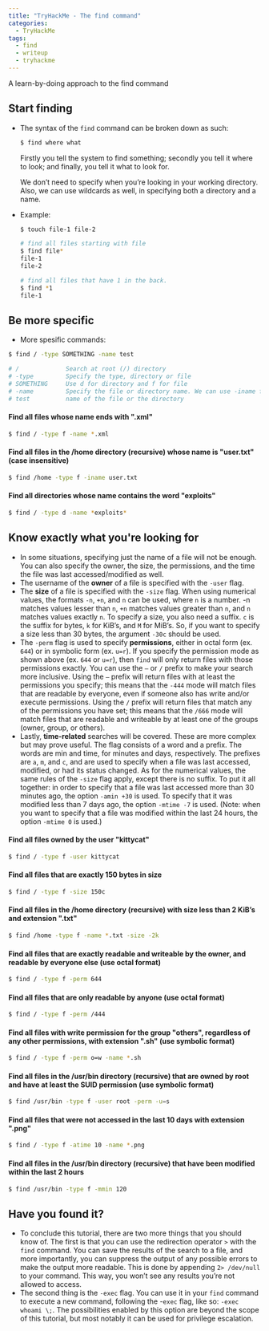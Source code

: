 ```yaml
---
title: "TryHackMe - The find command"
categories:
  - TryHackMe
tags:
  - find
  - writeup
  - tryhackme
---
```

A learn-by-doing approach to the find command

## Start finding
- The syntax of the `find` command can be broken down as such:

    ```bash
    $ find where what
    ```

    Firstly you tell the system to find something; secondly you tell it where to look; and finally, you tell it what to look for.

    We don’t need to specify when you’re looking in your working directory. Also, we can use wildcards as well, in specifying both a directory and a name.

- Example:

    ```bash
    $ touch file-1 file-2

    # find all files starting with file
    $ find file*   
    file-1
    file-2

    # find all files that have 1 in the back.
    $ find *1
    file-1
    ```

## Be more specific
- More spesific commands:

```bash
$ find / -type SOMETHING -name test

# /             Search at root (/) directory
# -type         Specify the type, directory or file
# SOMETHING     Use d for directory and f for file
# -name         Specify the file or directory name. We can use -iname for case insensitive
# test          name of the file or the directory
```

#### Find all files whose name ends with ".xml"

```bash
$ find / -type f -name *.xml
```

#### Find all files in the /home directory (recursive) whose name is "user.txt" (case insensitive)

```bash
$ find /home -type f -iname user.txt
```

#### Find all directories whose name contains the word "exploits"

```bash
$ find / -type d -name *exploits*
```

## Know exactly what you're looking for
- In some situations, specifying just the name of a file will not be enough. You can also specify the owner, the size, the permissions, and the time the file was last accessed/modified as well.
- The username of the **owner** of a file is specified with the `-user` flag.
- The **size** of a file is specified with the `-size` flag. When using numerical values, the formats `-n`, `+n`, and `n` can be used, where `n` is a number. -n matches values lesser than `n`, `+n` matches values greater than `n`, and `n` matches values exactly `n`. To specify a size, you also need a suffix. `c` is the suffix for bytes, `k` for KiB’s, and `M` for MiB’s. So, if you want to specify a size less than 30 bytes, the argument `-30c` should be used.
- The `-perm` flag is used to specify **permissions**, either in octal form (ex. `644`) or in symbolic form (ex. `u=r`).  If you specify the permission mode as shown above (ex. `644` or `u=r`), then `find` will only return files with those permissions exactly. You can use the `–` or `/` prefix to make your search more inclusive. Using the `–` prefix will return files with at least the permissions you specify; this means that the `-444` mode will match files that are readable by everyone, even if someone also has write and/or execute permissions. Using the `/` prefix will return files that match any of the permissions you have set; this means that the `/666` mode will match files that are readable and writeable by at least one of the groups (owner, group, or others).
- Lastly, **time-related** searches will be covered. These are more complex but may prove useful. The flag consists of a word and a prefix. The words are min and time, for minutes and days, respectively. The prefixes are `a`, `m`, and `c`, and are used to specify when a file was last accessed, modified, or had its status changed. As for the numerical values, the same rules of the `-size` flag apply, except there is no suffix. To put it all together: in order to specify that a file was last accessed more than 30 minutes ago, the option `-amin +30` is used. To specify that it was modified less than 7 days ago, the option `-mtime -7` is used. (Note: when you want to specify that a file was modified within the last 24 hours, the option `-mtime 0` is used.)

#### Find all files owned by the user "kittycat"

```bash
$ find / -type f -user kittycat
```

#### Find all files that are exactly 150 bytes in size

```bash
$ find / -type f -size 150c
```

#### Find all files in the /home directory (recursive) with size less than 2 KiB’s and extension ".txt"

```bash
$ find /home -type f -name *.txt -size -2k 
```

#### Find all files that are exactly readable and writeable by the owner, and readable by everyone else (use octal format)

```bash
$ find / -type f -perm 644
```

#### Find all files that are only readable by anyone (use octal format)

```bash
$ find / -type f -perm /444
```

#### Find all files with write permission for the group "others", regardless of any other permissions, with extension ".sh" (use symbolic format)

```bash
$ find / -type f -perm o=w -name *.sh
```

#### Find all files in the /usr/bin directory (recursive) that are owned by root and have at least the SUID permission (use symbolic format)

```bash
$ find /usr/bin -type f -user root -perm -u=s
```

#### Find all files that were not accessed in the last 10 days with extension ".png"

```bash
$ find / -type f -atime 10 -name *.png
```

#### Find all files in the /usr/bin directory (recursive) that have been modified within the last 2 hours

```bash
$ find /usr/bin -type f -mmin 120
```

## Have you found it?
- To conclude this tutorial, there are two more things that you should know of. The first is that you can use the redirection operator `>` with the `find` command. You can save the results of the search to a file, and more importantly, you can suppress the output of any possible errors to make the output more readable. This is done by appending `2> /dev/null` to your command. This way, you won’t see any results you’re not allowed to access.
- The second thing is the `-exec` flag. You can use it in your `find` command to execute a new command, following the -`exec` flag, like so: `-exec whoami \;`. The possibilities enabled by this option are beyond the scope of this tutorial, but most notably it can be used for privilege escalation.